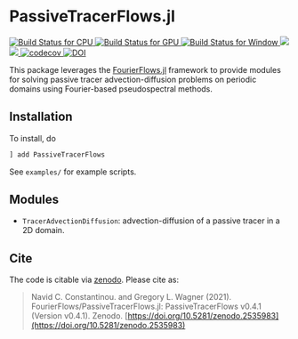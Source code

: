 # PassiveTracerFlows.jl

 <p align="left">
     <a href="https://travis-ci.com/FourierFlows/PassiveTracerFlows.jl">
         <img alt="Build Status for CPU" src="https://img.shields.io/travis/com/FourierFlows/PassiveTracerFlows.jl/master?label=CPU&logo=travis&logoColor=white&style=flat-square">
     </a>
     <a href="https://gitlab.com/JuliaGPU/PassiveTracerFlows-jl/commits/master">
       <img alt="Build Status for GPU" src="https://img.shields.io/gitlab/pipeline/JuliaGPU/PassiveTracerFlows-jl/master?label=GPU&logo=gitlab&logoColor=white&style=flat-square">
     </a>
     <a href="https://ci.appveyor.com/project/navidcy/passivetracerflows-jl">
         <img alt="Build Status for Window" src="https://img.shields.io/appveyor/ci/navidcy/passivetracerflows-jl/master?label=Window&logo=appveyor&logoColor=white&style=flat-square">
     </a>
     <a href="https://fourierflows.github.io/PassiveTracerFlowsDocumentation/stable/">
         <img src="https://img.shields.io/badge/docs-stable-blue.svg">
     </a>
     <a href="https://fourierflows.github.io/PassiveTracerFlowsDocumentation/latest/">
         <img src="https://img.shields.io/badge/docs-dev-blue.svg">
     </a>
     <a href="https://codecov.io/gh/FourierFlows/PassiveTracerFlows.jl">
         <img src="https://codecov.io/gh/FourierFlows/PassiveTracerFlows.jl/branch/master/graph/badge.svg" title="codecov">
     </a>
     <a href="https://doi.org/10.5281/zenodo.2535983">
        <img src="https://zenodo.org/badge/DOI/10.5281/zenodo.2535983.svg" alt="DOI">
    </a>
 </p>

This package leverages the [FourierFlows.jl]() framework to provide modules for solving passive tracer advection-diffusion problems on periodic domains using Fourier-based pseudospectral methods.

 ## Installation

 To install, do
 ```julia
 ] add PassiveTracerFlows
 ```

 See `examples/` for example scripts.

 ## Modules

 * `TracerAdvectionDiffusion`: advection-diffusion of a passive tracer in a 2D domain.


 ## Cite

 The code is citable via [zenodo](https://zenodo.org). Please cite as:

 > Navid C. Constantinou. and Gregory L. Wagner (2021). FourierFlows/PassiveTracerFlows.jl: PassiveTracerFlows v0.4.1 (Version v0.4.1). Zenodo.  [https://doi.org/10.5281/zenodo.2535983](https://doi.org/10.5281/zenodo.2535983)

 [FourierFlows.jl]: https://github.com/FourierFlows/FourierFlows.jl
